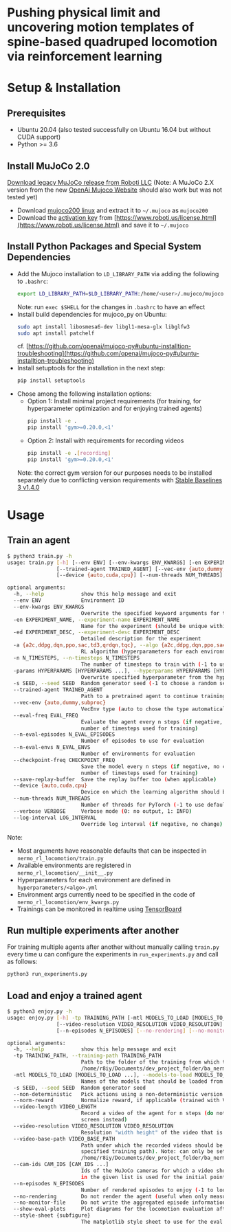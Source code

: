 # Pushing physical limit and uncovering motion templates of spine-based quadruped locomotion via reinforcement learning


# Setup & Installation
## Prerequisites
* Ubuntu 20.04 (also tested successfully on Ubuntu 16.04 but without CUDA support)
* Python >= 3.6


## Install MuJoCo 2.0
[Download legacy MuJoCo release from Roboti LLC](https://www.roboti.us/download.html) (Note: A MuJoCo 2.X version from the new [OpenAi Mujoco Website](https://mujoco.org/download) should also work but was not tested yet)

- Download [mujoco200 linux](https://www.roboti.us/download/mujoco200_linux.zip) and extract it to `~/.mujoco` as `mujoco200`
- Download the [activation key](https://www.roboti.us/file/mjkey.txt) from [https://www.roboti.us/license.html](https://www.roboti.us/license.html) and save it to `~/.mujoco`



## Install Python Packages and Special System Dependencies

- Add the Mujoco installation to `LD_LIBRARY_PATH` via adding the following to `.bashrc`:
    ```bash
    export LD_LIBRARY_PATH=$LD_LIBRARY_PATH:/home/<user>/.mujoco/mujoco200/bin
    ```
    Note: run `exec $SHELL` for the changes in `.bashrc` to have an effect
- Install build dependencies for mujoco_py on Ubuntu:
    ```bash
    sudo apt install libosmesa6-dev libgl1-mesa-glx libglfw3
    sudo apt install patchelf
    ```
    cf. [https://github.com/openai/mujoco-py#ubuntu-installtion-troubleshooting](https://github.com/openai/mujoco-py#ubuntu-installtion-troubleshooting)
- Install setuptools for the installation in the next step: 
    ```bash 
    pip install setuptools
    ```
- Chose among the following installation options:
    * Option 1: Install minimal project requirements (for training, for hyperparameter optimization and for enjoying trained agents)
        ```bash
        pip install -e .
        pip install 'gym>=0.20.0,<1'
        ```
    * Option 2: Install with requirements for recording videos
        ```bash
        pip install -e .[recording]
        pip install 'gym>=0.20.0,<1'
        ```
    Note: the correct gym version for our purposes needs to be installed separately due to conflicting version requirements with [Stable Baselines 3 v1.4.0](https://github.com/DLR-RM/stable-baselines3/releases/tag/v1.4.0)
    


# Usage
## Train an agent
```bash
$ python3 train.py -h
usage: train.py [-h] [--env ENV] [--env-kwargs ENV_KWARGS] [-en EXPERIMENT_NAME] [-ed EXPERIMENT_DESC] [-a {a2c,ddpg,dqn,ppo,sac,td3,qrdqn,tqc}] [-n N_TIMESTEPS] [-params HYPERPARAMS [HYPERPARAMS ...]] [-s SEED]
                [--trained-agent TRAINED_AGENT] [--vec-env {auto,dummy,subproc}] [--eval-freq EVAL_FREQ] [--n-eval-episodes N_EVAL_EPISODES] [--n-eval-envs N_EVAL_ENVS] [--checkpoint-freq CHECKPOINT_FREQ] [--save-replay-buffer]
                [--device {auto,cuda,cpu}] [--num-threads NUM_THREADS] [--verbose VERBOSE] [--log-interval LOG_INTERVAL]

optional arguments:
  -h, --help            show this help message and exit
  --env ENV             Environment ID
  --env-kwargs ENV_KWARGS
                        Overwrite the specified keyword arguments for the environment (pass in json format e.g. {"energy_penalty_weight": -0.1}
  -en EXPERIMENT_NAME, --experiment-name EXPERIMENT_NAME
                        Name for the experiment (should be unique within the specified env)
  -ed EXPERIMENT_DESC, --experiment-desc EXPERIMENT_DESC
                        Detailed description for the experiment
  -a {a2c,ddpg,dqn,ppo,sac,td3,qrdqn,tqc}, --algo {a2c,ddpg,dqn,ppo,sac,td3,qrdqn,tqc}
                        RL algorithm (hyperparameters for each environment are defined in `hyperparameters/<algo>.yml`)
  -n N_TIMESTEPS, --n-timesteps N_TIMESTEPS
                        The number of timesteps to train with (-1 to use the number specified in the hyperparams file)
  -params HYPERPARAMS [HYPERPARAMS ...], --hyperparams HYPERPARAMS [HYPERPARAMS ...]
                        Overwrite specified hyperparameter from the hyperparams file (e.g. learning_rate:0.01 train_freq:10)
  -s SEED, --seed SEED  Random generator seed (-1 to choose a random seed)
  --trained-agent TRAINED_AGENT
                        Path to a pretrained agent to continue training
  --vec-env {auto,dummy,subproc}
                        VecEnv type (auto to chose the type automatically depending on whether the algorithm is multiprocessing capable or not)
  --eval-freq EVAL_FREQ
                        Evaluate the agent every n steps (if negative, no evaluation). Can be a float in the range (0, 1) or and integer. A float x in (0, 1) will be interpreted as n = x * n_timesteps (where n_timesteps is the
                        number of timesteps used for training)
  --n-eval-episodes N_EVAL_EPISODES
                        Number of episodes to use for evaluation
  --n-eval-envs N_EVAL_ENVS
                        Number of environments for evaluation
  --checkpoint-freq CHECKPOINT_FREQ
                        Save the model every n steps (if negative, no checkpoint). Can be a float in the range (0, 1) or and integer. A float x in (0, 1) will be interpreted as n = x * n_timesteps (where n_timesteps is the
                        number of timesteps used for training)
  --save-replay-buffer  Save the replay buffer too (when applicable)
  --device {auto,cuda,cpu}
                        Device on which the learning algorithm should be run. When set to auto, the code will run on the GPU (via cuda) if possible.
  --num-threads NUM_THREADS
                        Number of threads for PyTorch (-1 to use default)
  --verbose VERBOSE     Verbose mode (0: no output, 1: INFO)
  --log-interval LOG_INTERVAL
                        Override log interval (if negative, no change)
```

Note:
* Most arguments have reasonable defaults that can be inspected in `nermo_rl_locomotion/train.py`
* Available environments are registered in `nermo_rl_locomotion/__init__.py`  
* Hyperparameters for each environment are defined in `hyperparameters/<algo>.yml`
* Environment args currently need to be specified in the code of `nermo_rl_locomotion/env_kwargs.py`
* Trainings can be monitored in realtime using [TensorBoard](https://www.tensorflow.org/tensorboard)


## Run multiple experiments after another
For training multiple agents after another without manually calling `train.py` every time u can configure the experiments in `run_experiments.py` and call as follows:
```bash
python3 run_experiments.py
```

## Load and enjoy a trained agent
```bash
$ python3 enjoy.py -h
usage: enjoy.py [-h] -tp TRAINING_PATH [-mtl MODELS_TO_LOAD [MODELS_TO_LOAD ...]] [-s SEED] [--non-deterministic] [--norm-reward] [--video-length VIDEO_LENGTH]
                [--video-resolution VIDEO_RESOLUTION VIDEO_RESOLUTION] [--video-base-path VIDEO_BASE_PATH] [--cam-ids CAM_IDS [CAM_IDS ...]]
                [--n-episodes N_EPISODES] [--no-rendering] [--no-monitor-file] [--show-eval-plots] [--style-sheet {subfigure}]

optional arguments:
  -h, --help            show this help message and exit
  -tp TRAINING_PATH, --training-path TRAINING_PATH
                        Path to the folder of the training from which the model(s) should be loaded. The path can be absolute or relative to
                        /home/r8iy/Documents/dev_project_folder/ba_nermo_rl_locomotion/trained_agents/models
  -mtl MODELS_TO_LOAD [MODELS_TO_LOAD ...], --models-to-load MODELS_TO_LOAD [MODELS_TO_LOAD ...]
                        Names of the models that should be loaded from the training path
  -s SEED, --seed SEED  Random generator seed
  --non-deterministic   Pick actions using a non-deterministic version of the policy
  --norm-reward         Normalize reward, if applicable (trained with VecNormalize)
  --video-length VIDEO_LENGTH
                        Record a video of the agent for n steps (do not specify in order to not record a video at all and render the agent behavior to the
                        screen instead)
  --video-resolution VIDEO_RESOLUTION VIDEO_RESOLUTION
                        Resolution "width height" of the video that is to be recorded. The higher the resolution, the longer the recording takes.
  --video-base-path VIDEO_BASE_PATH
                        Path under which the recorded videos should be saved (do not specify in order to store the videos within a 'videos' folder at the
                        specified training path). Note: can only be set when the training path is relative to
                        /home/r8iy/Documents/dev_project_folder/ba_nermo_rl_locomotion/trained_agents/models
  --cam-ids CAM_IDS [CAM_IDS ...]
                        Ids of the MuJoCo cameras for which a video should be recorded (one video for each camera). For rendering to the screen the first camera
                        in the given list is used for the initial point of view.
  --n-episodes N_EPISODES
                        Number of rendered episodes to enjoy (-1 to loop until interrupted by ctrl+c or until the videos have been recorded)
  --no-rendering        Do not render the agent (useful when only measurements via monitor are needed)
  --no-monitor-file     Do not write the aggregated episode information of the monitor to a file
  --show-eval-plots     Plot diagrams for the locomotion evaluation after each episode
  --style-sheet {subfigure}
                        The matplotlib style sheet to use for the eval plots
```

